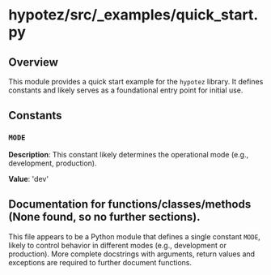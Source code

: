 # hypotez/src/_examples/quick_start.py

## Overview

This module provides a quick start example for the `hypotez` library.  It defines constants and likely serves as a foundational entry point for initial use.


## Constants

### `MODE`

**Description**: This constant likely determines the operational mode (e.g., development, production).

**Value**: 'dev'


## Documentation for functions/classes/methods (None found, so no further sections).


This file appears to be a Python module that defines a single constant `MODE`, likely to control behavior in different modes (e.g., development or production).  More complete docstrings with arguments, return values and exceptions are required to further document functions.